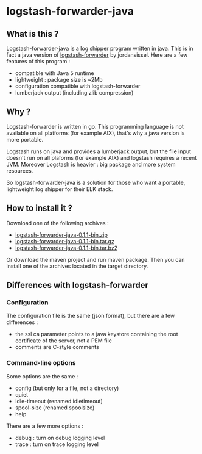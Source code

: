 # logstash-forwarder-java

## What is this ?

Logstash-forwarder-java is a log shipper program written in java. This is in fact a java version of [logstash-forwarder](https://github.com/elasticsearch/logstash-forwarder) by jordansissel.
Here are a few features of this program :
  - compatible with Java 5 runtime
  - lightweight : package size is ~2Mb
  - configuration compatible with logstash-forwarder
  - lumberjack output (including zlib compression)

## Why ?

Logstash-forwarder is written in go. This programming language is not available on all platforms (for example AIX), that's why a java version is more portable.

Logstash runs on java and provides a lumberjack output, but the file input doesn't run on all plaforms (for example AIX) and logstash requires a recent JVM. Moreover Logstash is heavier : big package and more system resources.

So logstash-forwarder-java is a solution for those who want a portable, lightweight log shipper for their ELK stack.

## How to install it ?

Download one of the following archives :
  - [logstash-forwarder-java-0.1.1-bin.zip](https://github.com/didfet/logstash-forwarder-java/releases/download/0.1.1/logstash-forwarder-java-0.1.1-bin.zip)
  - [logstash-forwarder-java-0.1.1-bin.tar.gz](https://github.com/didfet/logstash-forwarder-java/releases/download/0.1.1/logstash-forwarder-java-0.1.1-bin.tar.gz)
  - [logstash-forwarder-java-0.1.1-bin.tar.bz2](https://github.com/didfet/logstash-forwarder-java/releases/download/0.1.1/logstash-forwarder-java-0.1.1-bin.tar.bz2)

Or download the maven project and run maven package. Then you can install one of the archives located in the target directory.

## Differences with logstash-forwarder

### Configuration

The configuration file is the same (json format), but there are a few differences :
  - the ssl ca parameter points to a java keystore containing the root certificate of the server, not a PEM file
  - comments are C-style comments

### Command-line options

Some options are the same :
  - config (but only for a file, not a directory)
  - quiet
  - idle-timeout (renamed idletimeout)
  - spool-size (renamed spoolsize)
  - help

There are a few more options :
  - debug : turn on debug logging level
  - trace : turn on trace logging level


